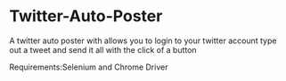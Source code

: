 # Twitter-Auto-Poster
A twitter auto poster with allows you to login to your twitter account type out a tweet and send it all with the click of a button

Requirements:Selenium and Chrome Driver
